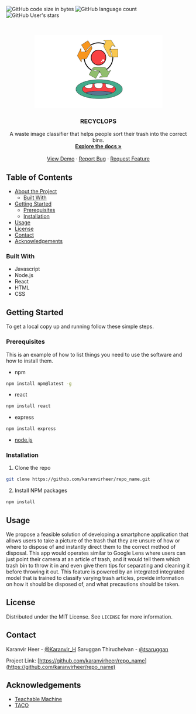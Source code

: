 ![GitHub code size in bytes](https://img.shields.io/github/languages/code-size/karanvirheer/Recyclops)
![GitHub language count](https://img.shields.io/github/languages/count/karanvirheer/Recyclops)
![GitHub User's stars](https://img.shields.io/github/stars/karanvirheer)


<!-- PROJECT LOGO -->
<br />
<p align="center">
  <a href="https://github.com/karanvirheer/Recyclops">
    <img src="images/Recyclops.png" alt="Logo" width="350" height="200">
  </a>

  <h3 align="center">RECYCLOPS</h3>

  <p align="center">
    A waste image classifier that helps people sort their trash into the correct bins.
    <br />
    <a href="https://github.com/karanvirheer/Recyclops"><strong>Explore the docs »</strong></a>
    <br />
    <br />
    <a href="https://recyclops-machacks2021.herokuapp.com/">View Demo</a>
    ·
    <a href="https://github.com/karanvirheer/Recyclops/issues">Report Bug</a>
    ·
    <a href="https://github.com/karanvirheer/Recyclops/issues">Request Feature</a>
  </p>
</p>



<!-- TABLE OF CONTENTS -->
## Table of Contents

* [About the Project](#about-the-project)
  * [Built With](#built-with)
* [Getting Started](#getting-started)
  * [Prerequisites](#prerequisites)
  * [Installation](#installation)
* [Usage](#usage)
* [License](#license)
* [Contact](#contact)
* [Acknowledgements](#acknowledgements)

### Built With

* Javascript
* Node.js
* React
* HTML
* CSS


<!-- GETTING STARTED -->
## Getting Started

To get a local copy up and running follow these simple steps.

### Prerequisites

This is an example of how to list things you need to use the software and how to install them.
* npm
```sh
npm install npm@latest -g
```

* react
```sh
npm install react
```

* express
```sh
npm install express
```

* [node.js](https://nodejs.org/en/download/)

### Installation

1. Clone the repo
```sh
git clone https://github.com/karanvirheer/repo_name.git
```
2. Install NPM packages
```sh
npm install
```

<!-- USAGE EXAMPLES -->
## Usage

We propose a feasible solution of developing a smartphone application that allows users to take a picture of the trash that they are unsure of how or where to dispose of and instantly direct them to the correct method of disposal. This app would operates similar to Google Lens where users can just point their camera at an article of trash, and it would tell them which trash bin to throw it in and even give them tips for separating and cleaning it before throwing it out. This feature is powered by an integrated integrated model that is trained to classify varying trash articles, provide information on how it should be disposed of, and what precautions should be taken.

<!-- LICENSE -->
## License

Distributed under the MIT License. See `LICENSE` for more information.



<!-- CONTACT -->
## Contact

Karanvir Heer - [@Karanvir_H](https://twitter.com/Karanvir_H)
Saruggan Thiruchelvan - [@tsaruggan](https://github.com/tsaruggan)

Project Link: [https://github.com/karanvirheer/repo_name](https://github.com/karanvirheer/repo_name)



<!-- ACKNOWLEDGEMENTS -->
## Acknowledgements

* [Teachable Machine](https://teachablemachine.withgoogle.com/)
* [TACO](https://github.com/pedropro/TACO)
